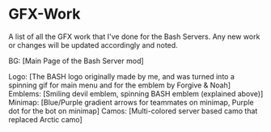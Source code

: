 # GFX-Work
A list of all the GFX work that I've done for the Bash Servers.
Any new work or changes will be updated accordingly and noted.

BG: [Main Page of the Bash Server mod]

Logo: [The BASH logo originally made by me, and was turned into a spinning gif for main menu and for the emblem by Forgive & Noah]
Emblems: [Smiling devil emblem, spinning BASH emblem (explained above)]
Minimap: [Blue/Purple gradient arrows for teammates on minimap, Purple dot for the bot on minimap]
Camos: [Multi-colored server based camo that replaced Arctic camo]
